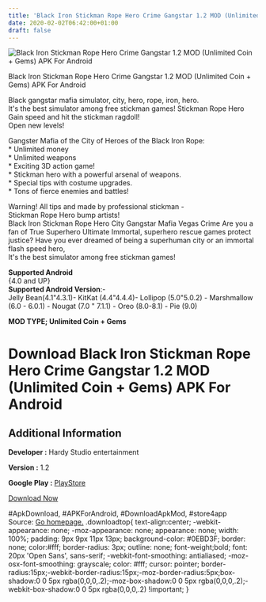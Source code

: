 ```yaml
---
title: 'Black Iron Stickman Rope Hero Crime Gangstar 1.2 MOD (Unlimited Coin + Gems) APK For Android'
date: 2020-02-02T06:42:00+01:00
draft: false
---
```


![Black Iron Stickman Rope Hero Crime Gangstar 1.2 MOD (Unlimited Coin + Gems) APK For Android](https://i1.wp.com/apkhome.net/wp-content/uploads/2020/02/Black-Iron-Stickman-Rope-Hero-Crime-Gangstar-1.2-MOD-Unlimited-Coin-Gems.png "Black Iron Stickman Rope Hero Crime Gangstar 1.2 MOD (Unlimited Coin + Gems) APK For Android")

  

Black Iron Stickman Rope Hero Crime Gangstar 1.2 MOD (Unlimited Coin + Gems) APK For Android

Black gangstar mafia simulator, city, hero, rope, iron, hero.  
It's the best simulator among free stickman games! Stickman Rope Hero Gain speed and hit the stickman ragdoll!  
Open new levels!

Gangster Mafia of the City of Heroes of the Black Iron Rope:  
\* Unlimited money  
\* Unlimited weapons  
\* Exciting 3D action game!  
\* Stickman hero with a powerful arsenal of weapons.  
\* Special tips with costume upgrades.  
\* Tons of fierce enemies and battles!

Warning! All tips and made by professional stickman -  
Stickman Rope Hero bump artists!  
Black Iron Stickman Rope Hero City Gangstar Mafia Vegas Crime Are you a fan of True Superhero Ultimate Immortal, superhero rescue games protect justice? Have you ever dreamed of being a superhuman city or an immortal flash speed hero,  
It's the best simulator among free stickman games!

**Supported Android**  
{4.0 and UP}  
**Supported Android Version**:-  
Jelly Bean(4.1"4.3.1)- KitKat (4.4"4.4.4)- Lollipop (5.0"5.0.2) - Marshmallow (6.0 - 6.0.1) - Nougat (7.0 " 7.1.1) - Oreo (8.0-8.1) - Pie (9.0)

**MOD TYPE; Unlimited Coin + Gems**

Download Black Iron Stickman Rope Hero Crime Gangstar 1.2 MOD (Unlimited Coin + Gems) APK For Android
=====================================================================================================

Additional Information
----------------------

**Developer :** Hardy Studio entertainment

**Version :** 1.2

**Google Play :** [PlayStore](https://play.google.com/store/apps/details?id=black.ironboy.stickman.rope.hero.ironman.gta.pubg.hero)

  

[Download Now](https://store4app.co/post/black-iron-stickman-rope-hero-crime-gangstar-1-2-mod-unlimited-coin-gems-apk-for-android_1580569464)

  
#ApkDownload, #APKForAndroid, #DownloadApkMod, #store4app  
Source: [Go homepage.](https://store4app.co/post/black-iron-stickman-rope-hero-crime-gangstar-1-2-mod-unlimited-coin-gems-apk-for-android_1580569464) .downloadtop{ text-align:center; -webkit-appearance: none; -moz-appearance: none; appearance: none; width: 100%; padding: 9px 9px 11px 13px; background-color: #0EBD3F; border: none; color:#fff; border-radius: 3px; outline: none; font-weight;bold; font: 20px 'Open Sans', sans-serif; -webkit-font-smoothing: antialiased; -moz-osx-font-smoothing: grayscale; color: #fff; cursor: pointer; border-radius:15px;-webkit-border-radius:15px;-moz-border-radius:5px;box-shadow:0 0 5px rgba(0,0,0,.2);-moz-box-shadow:0 0 5px rgba(0,0,0,.2);-webkit-box-shadow:0 0 5px rgba(0,0,0,.2) !important; }